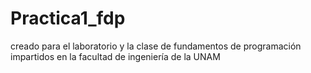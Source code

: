 # Practica1_fdp
creado para el laboratorio y la clase de fundamentos de programación impartidos en la facultad de ingeniería de la UNAM 
